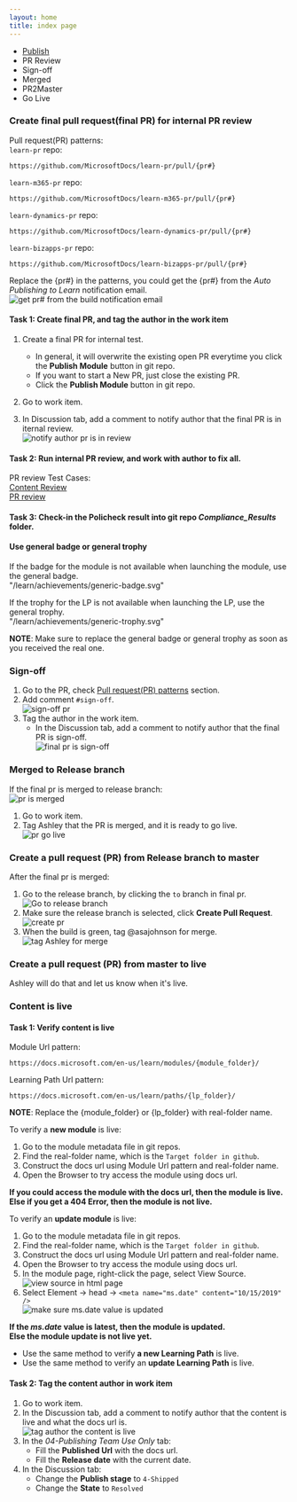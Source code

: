 ```yaml
---
layout: home
title: index page
---
```


<ul class="list-bus-stop">
<li><a href="#1">Publish</a></li>
<li><a href="#2"></a>PR Review</li>
<li><a href="#3"></a>Sign-off</li>
<li><a href="#4"></a>Merged</li>
<li><a href="#5"></a>PR2Master</li>
<li><a href="#6"></a>Go Live</li>
</ul>


### Create final pull request(final PR) for internal PR review
<a name="1"></a>
<a name="pr-patterns"></a>Pull request(PR) patterns:  
`learn-pr` repo:
```url
https://github.com/MicrosoftDocs/learn-pr/pull/{pr#}
```
`learn-m365-pr` repo:
```url
https://github.com/MicrosoftDocs/learn-m365-pr/pull/{pr#}
```

`learn-dynamics-pr` repo:
```url
https://github.com/MicrosoftDocs/learn-dynamics-pr/pull/{pr#}
```

`learn-bizapps-pr` repo:
```url
https://github.com/MicrosoftDocs/learn-bizapps-pr/pull/{pr#}
```
Replace the {pr#} in the patterns, you could get the {pr#} from the _Auto Publishing to Learn_ notification email.  
![get pr# from the build notification email](../../Linked_Image_Files/get-pr-from-email.png)

#### Task 1: Create final PR, and tag the author in the work item
1. Create a final PR for internal test.
    - In general, it will overwrite the existing open PR everytime you click the **Publish Module** button in git repo.
    - If you want to start a New PR, just close the existing PR. 
    - Click the **Publish Module** button in git repo.

2. Go to work item.
2. In Discussion tab, add a comment to notify author that the final PR is in iternal review.  
    ![notify author pr is in review](../../Linked_Image_Files/lpub-pr-in-review-notify-author.png)

#### Task 2: Run internal PR review, and work with author to fix all.

PR review Test Cases:  
[Content Review](https://microsoftdigitallearning.visualstudio.com/Courseware/_queries/query-edit/66abaade-4bd0-4a6f-9925-22c0982a69dc/)  
[PR review](https://microsoftdigitallearning.visualstudio.com/Courseware/_queries/query/ef3edd45-2929-4886-bda8-87ff622ee002)

#### Task 3: Check-in the Policheck result into git repo _Compliance_Results_ folder.

#### Use general badge or general trophy
If the badge for the module is not available when launching the module, use the general badge.  
"/learn/achievements/generic-badge.svg"

If the trophy for the LP is not available when launching the LP, use the general trophy.  
"/learn/achievements/generic-trophy.svg"

**NOTE**: Make sure to replace the general badge or general trophy as soon as you received the real one.

### Sign-off
<a name="3"></a>

1. Go to the PR, check [Pull request(PR) patterns](#pr-patterns) section.
2. Add comment `#sign-off`.  
    ![sign-off pr](../../Linked_Image_Files/lpub-final-pr-sign-off.png)
3. Tag the author in the work item.
    - In the Discussion tab, add a comment to notify author that the final PR is sign-off.  
        ![final pr is sign-off](../../Linked_Image_Files/lpub-sign-off-notify-author.png)

### Merged to Release branch
<a name="4"></a>
If the final pr is merged to release branch:    
![pr is merged](../../Linked_Image_Files/lpub-merged-to-release-branch.png)
1. Go to work item.
2. Tag Ashley that the PR is merged, and it is ready to go live.  
    ![pr go live](../../Linked_Image_Files/lpub-pr-merged-notify-author.png)

### Create a pull request (PR) from Release branch to master
<a name="5"></a>
After the final pr is merged:
1. Go to the release branch, by clicking the `to` branch in final pr.  
    ![Go to release branch](../../Linked_Image_Files/lpub-release-branch.png)
2. Make sure the release branch is selected, click **Create Pull Request**.  
    ![create pr](../../Linked_Image_Files/lpub-release-pr-to-master.png)
3. When the build is green, tag @asajohnson for merge.    
    ![tag Ashley for merge](../../Linked_Image_Files/lpub-tag-ashley.png)

### Create a pull request (PR) from master to live
Ashley will do that and let us know when it's live.

### Content is live
<a name="6"></a>

#### Task 1: Verify content is live

Module Url pattern:  
```url
https://docs.microsoft.com/en-us/learn/modules/{module_folder}/
```
Learning Path Url pattern: 
```url 
https://docs.microsoft.com/en-us/learn/paths/{lp_folder}/
```
**NOTE**: Replace the {module_folder} or {lp_folder} with real-folder name.

To verify a **new module** is live:
1. Go to the module metadata file in git repos.
2. Find the real-folder name, which is the `Target folder in github`.
3. Construct the docs url using Module Url pattern and real-folder name.
4. Open the Browser to try access the module using docs url.

**If you could access the module with the docs url, then the module is live.**  
**Else if you get a 404 Error, then the module is not live.**  

To verify an **update module** is live:
1. Go to the module metadata file in git repos.
2. Find the real-folder name, which is the `Target folder in github`.
3. Construct the docs url using Module Url pattern and real-folder name.
4. Open the Browser to try access the module using docs url.
5. In the module page, right-click the page, select View Source.  
    ![view source in html page](../../Linked_Image_Files/view-source.png)
6. Select Element -> head -> `<meta name="ms.date" content="10/15/2019" />`  
    ![make sure ms.date value is updated](../../Linked_Image_Files/lpub-stage-ms.date.png)

**If the _ms.date_ value is latest, then the module is updated.**  
**Else the module update is not live yet.**  

- Use the same method to verify **a new Learning Path** is live.  
- Use the same method to verify an **update Learning Path** is live.

#### Task 2: Tag the content author in work item
1. Go to work item.
1. In the Discussion tab, add a comment to notify author that the content is live and what the docs url is.  
    ![tag author the content is live](../../Linked_Image_Files/tag-author-t-content-live.png)
1. In the *04-Publishing Team Use Only* tab:
    - Fill the **Published Url** with the docs url.
    - Fill the **Release date** with the current date. 
1. In the Discussion tab:
    - Change the **Publish stage** to `4-Shipped`
    - Change the **State** to `Resolved`
